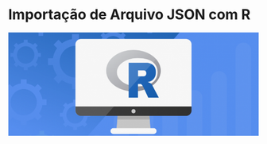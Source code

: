 # Importação de Arquivo JSON com R

![alt text](https://github.com/andersonmatte/RLanguageImportJson/blob/master/r.png)
